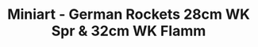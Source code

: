 ---
layout: product
title: "Miniart - German Rockets 28cm WK Spr & 32cm WK Flamm"
price: "2050" 
desc: "N/A"
img_path: "/assets/img/MI35316.jpg"
brand: "N/A"
available: false
special_offer: false
new: false
soon: false
cat: "010000"
subcat: "010100"
subsubcat: "0N/A"
sifra: "MI35316"
popular: false
---